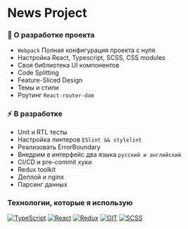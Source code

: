 # News Project

### 📌 О разработке проекта

- `Webpack` Полная конфигурация проекта с нуля
- Настройка React, Typescript, SCSS, CSS modules
- Своя библиотека UI компонентов
- Code Splitting
- Feature-Sliced Design
- Темы и стили
- Роутинг `React-router-dom`

### ⚡️ В разработке

- Unit и RTL тесты
- Настройка линтеров `ESlint && stylelint`
- Реализовать ErrorBoundary
- Внедрим в интерфейс два языка `русский и английский`
- СI/CD и pre-commit хуки
- Redux toolkit
- Деплой и nginx
- Парсинг данных

### Технологии, которые я использую

[![TypeScript](https://img.shields.io/badge/TypeScript-007ACC?style=for-the-badge&logo=typescript&logoColor=white)](https://github.com/MarkMelior)
[![React](https://img.shields.io/badge/React-20232A?style=for-the-badge&logo=react&logoColor=61DAFB)](https://github.com/MarkMelior)
[![Redux](https://img.shields.io/badge/Redux-593D88?style=for-the-badge&logo=redux&logoColor=white)](https://github.com/MarkMelior)
[![GIT](https://img.shields.io/badge/GIT-E44C30?style=for-the-badge&logo=git&logoColor=white)](https://github.com/MarkMelior)
[![SCSS](https://img.shields.io/badge/Scss-CC6699?style=for-the-badge&logo=sass&logoColor=white)](https://github.com/MarkMelior)
